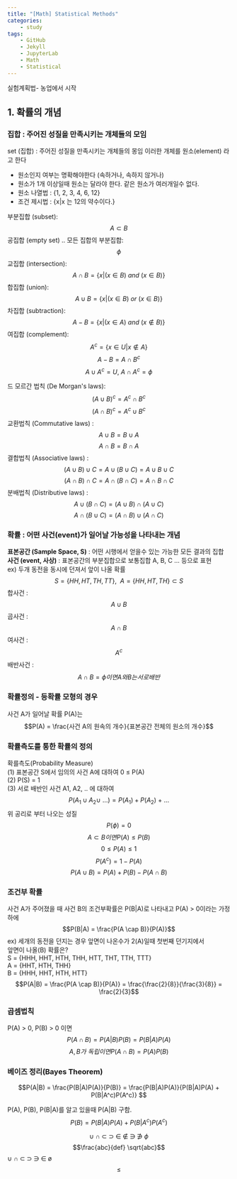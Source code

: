 ```yaml
---
title: "[Math] Statistical Methods"  
categories:  
    - study
tags:  
    - GitHub  
    - Jekyll  
    - JupyterLab  
    - Math
    - Statistical
---
```


실험계획법- 농업에서 시작

## 1. 확률의 개념

### 집합 : 주어진 성질을 만족시키는 개체들의 모임

set (집합) : 주어진 성질을 만족시키는 개체들의 몽임
이러한 개체를 원소(element) 라고 한다
- 원소인지 여부는 명확해야한다 (속하거나, 속하지 않거나)
- 원소가 1개 이상일때 원소는 달라야 한다. 같은 원소가 여러개일수 없다.
- 원소 나열법 : {1, 2, 3, 4, 6, 12}
- 조건 제시법 : {x|x 는 12의 약수이다.}

부분집합 (subset):
$$A \subset B$$
공집합 (empty set) .. 모든 집합의 부분집합:
$$\phi$$
교집합 (intersection):
$$A \cap B = \{x | (x \in B)\ and\ (x \in B) \}$$
합집합 (union):
$$A \cup B = \{x | (x \in B)\ or\ (x \in B) \}$$
차집합 (subtraction):
$$A - B = \{ x | (x \in A)\ and\ (x \not\in B) \}$$
여집합 (complement):
$$A^c = \{x \in U | x \not\in A\}$$
$$A - B = A \cap B^c$$
$$A \cup A^c = U,\ A \cap A^c = \phi$$

드 모르간 법칙 (De Morgan's laws):
$$(A \cup B)^c = A^c \cap B^c$$
$$(A \cap B)^c = A^c \cup B^c$$
교환법칙 (Commutative laws) :
$$A \cup B = B \cup A$$
$$A \cap B = B \cap A$$
결합법칙 (Associative laws) :
$$(A \cup B) \cup C = A \cup (B \cup C) = A \cup B \cup C$$
$$(A \cap B) \cap C = A \cap (B \cap C) = A \cap B \cap C$$
분배법칙 (Distributive laws) : 
$$A \cup (B \cap C) = (A \cup B) \cap (A \cup C)$$
$$A \cap (B \cup C) = (A \cap B) \cup (A \cap C)$$

### 확률 : 어떤 사건(event)가 일어날 가능성을 나타내는 개념

**표본공간 (Sample Space, S)** : 어떤 시행에서 얻을수 있는 가능한 모든 결과의 집합  
**사건 (event, 사상)** : 표본공간의 부분집합으로 보통집합 A, B, C ... 등으로 표현  
ex) 두개 동전을 동시에 던져서 앞이 나올 확률  
$$S = \{ HH, HT, TH, TT \},\ \ A=\{ HH, HT, TH \} \subset S$$
합사건 : $$A \cup B$$
곱사건 : $$A \cap B$$
여사건 : $$A^c$$
배반사건 : $$A \cap B = \phi 이면 A와 B는 서로 배반$$

### 확률정의 - 등확률 모형의 경우  
사건 A가 일어날 확률 P(A)는  
$$P(A) = \frac{사건 A의 원속의 개수}{표본공간 전체의 원소의 개수}$$

### 확률측도를 통한 확률의 정의
확를측도(Probability Measure)  
(1) 표본공간 S에서 임의의 사건 A에 대하여 0 ≤ P(A)  
(2) P(S) = 1  
(3) 서로 배반인 사건 A1, A2, .. 에 대하여  
$$ P(A_1 \cup A_2 \cup\ ... ) = P(A_1) + P(A_2)\ +\ ... $$
위 공리로 부터 나오는 성질  
$$P(\phi) = 0$$
$$A \subset B 이면 P(A) \leq P(B)$$
$$0 \leq P(A) \leq 1$$
$$P(A^c) = 1 - P(A)$$
$$P(A \cup B) = P(A) + P(B) - P(A \cap B)$$

### 조건부 확률
사건 A가 주어졌을 때 사건 B의 조건부확률은 P(B|A)로 나타내고 P(A) > 0이라는 가정하에
$$P(B|A) = \frac{P(A \cap B)}{P(A)}$$
ex) 세개의 동전을 던지는 경우 앞면이 나온수가 2(A)일때 첫번째 던기지에서  
앞면이 나올(B) 확률은?  
S = {HHH, HHT, HTH, THH, HTT, THT, TTH, TTT}  
A = {HHT, HTH, THH}  
B = {HHH, HHT, HTH, HTT}
$$P(A|B) = \frac{P(A \cap B)}{P(A)} = \frac{\frac{2}{8}}{\frac{3}{8}} = \frac{2}{3}$$

### 곱셈법칙
P(A) > 0, P(B) > 0 이면
$$P(A \cap B) = P(A|B)P(B) = P(B|A)P(A)$$
$$A, B가\ 독립이면 P(A \cap B) = P(A)P(B)$$



### 베이즈 정리(Bayes Theorem)

$$P(A|B) = \frac{P(B|A)P(A)}{P(B)} = \frac{P(B|A)P(A)}{P(B|A)P(A) + P(B|A^c)P(A^c)} $$

P(A), P(B), P(B|A)를 알고 있을때 P(A|B) 구함.
$$P(B) = P(B|A)P(A) + P(B|A^c)P(A^c)$$





$$\cup\ \cap\ \subset\ \supset\ \in\ \not\in\ \ni\ \not\ni\ \phi$$
$$\frac{abc}{def} \sqrt{abc}$$
∪ ∩ ⊂ ⊃ ∋ ∈ ø
$$\leq$$


<div class="input_area" markdown="1">

```python

```

</div>

